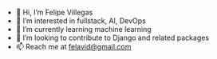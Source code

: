 - 👋 Hi, I’m Felipe Villegas
- 👀 I’m interested in fullstack, AI, DevOps
- 🌱 I’m currently learning machine learning
- 💞️ I’m looking to contribute to Django and related packages
- 📫 Reach me at felavid@gmail.com

<!---
dr-rompecabezas/dr-rompecabezas is a ✨ special ✨ repository because its `README.md` (this file) appears on your GitHub profile.
You can click the Preview link to take a look at your changes.
--->
